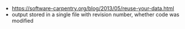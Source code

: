 - <https://software-carpentry.org/blog/2013/05/reuse-your-data.html>
- output stored in a single file with revision number, whether code was modified
